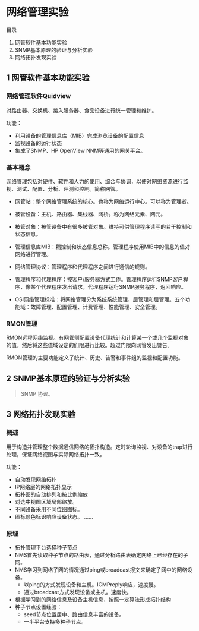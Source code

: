 # 网络管理实验

目录

1. 网管软件基本功能实验
2. SNMP基本原理的验证与分析实验
3. 网络拓扑发现实验

## 1 网管软件基本功能实验

### 网络管理软件Quidview
对路由器、交换机、接入服务器、食品设备进行统一管理和维护。

功能：
* 利用设备的管理信息库（MIB）完成浏览设备的配置信息
* 监视设备的运行状态
* 集成了SNMP、HP OpenView NNM等通用的网关平台。

### 基本概念
网络管理包括对硬件、软件和人力的使用、综合与协调，以便对网络资源进行监视、测试、配置、分析、评测和控制。简称网管。

* 网管站：整个网络管理系统的核心。也称为网络运行中心。可以称为管理者。

* 被管设备：主机、路由器、集线器、网桥。称为网络元素、网元。

* 被管对象：被管设备中有很多被管对象。维持可供管理程序读写的若干控制和状态信息。

* 管理信息库MIB：耦控制和状态信息总称。管理程序使用MIB中的信息的值对网络进行管理。

* 网络管理协议：管理程序和代理程序之间进行通信的规则。

* 管理程序和代理程序：按客户/服务器方式工作。管理程序运行SNMP客户程序，像某个代理程序发出请求，代理程序运行SNMP服务程序，返回响应。

* OSI网络管理标准：将网络管理分为系统系统管理、层管理和层管理。五个功能域：故障管理、配置管理、计费管理、性能管理、安全管理。

### RMON管理

RMON远程网络监视。有网管侧配置设备代理统计和计算某一个或几个监视对象的值，然后将这些值域设定的们限进行比较。超过门限向网管发出警告。

RMON管理的主要功能定义了统计、历史、告警和事件组的监视和配置功能。


## 2 SNMP基本原理的验证与分析实验

> SNMP 协议。


## 3 网络拓扑发现实验

### 概述

用于构造并管理整个数据通信网络的拓扑构造。定时轮询监视、对设备的trap进行处理，保证网络视图与实际网络拓扑一致。

功能：
* 自动发现网络拓扑
* IP网络层的网络拓扑显示
* 拓扑图的自动排列和按比例缩放
* 对选中视图区域局部缩放。
* 不同设备采用不同位图图标。
* 图标颜色标识响应设备状态。
……

### 原理

* 拓扑管理平台选择种子节点
* NMS首先读取种子节点的路由表，通过分析路由表确定网络上已经存在的子网。
* NMS学习到网络子网的情况通过ping或broadcast报文来确定子网中的网络设备。
  * 以ping的方式发现设备和主机。ICMPreply响应，速度慢。
  * 通过broadcast方式发现设备或主机。速度快。
* 根据学习到的网络信息及设备主机信息，按照一定算法形成拓扑结构
* 种子节点设置经验：
  * seed节点位置居中、路由信息丰富的设备。
  * 一半平台支持多种子节点。